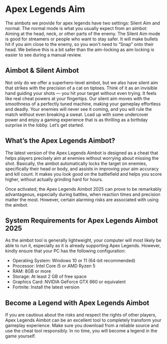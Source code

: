 # Apex Legends Aim
The aimbots we provide for apex legends have two settings: Silent Aim and normal.
The normal mode is what you usually expect from an aimbot: Aiming at the head, neck, or other parts of the enemy.
The Silent Aim mode is good for streamers or people who want to stay safer.
It will make bullets hit if you aim close to the enemy, so you won't need to “Snap” onto their head. We believe this is a bit safer than the aim-locking as aim locking is easier to see during a manual review.


## Aimbot & Silent Aimbot
Not only do we offer a superhero-level aimbot, but we also have silent aim that strikes with the precision of a cat on tiptoes. Think of it as an invisible hand guiding your shots — you hit your target without even trying. It feels like real cheat powers at your fingertips. Our silent aim moves with the smoothness of a perfectly tuned machine, making your gameplay effortless and deadly. Your enemies will never see it coming, and you will rule the match without even breaking a sweat. Load up with some undercover power and enjoy a gaming experience that is as thrilling as a birthday surprise in the lobby. Let’s get started.
## What’s the Apex Legends Aimbot?
The latest version of the Apex Legends Aimbot is designed as a cheat that helps players precisely aim at enemies without worrying about missing the shot. Basically, the aimbot automatically locks the target on enemies, specifically their head or body, and assists in improving your aim accuracy and kill count. It makes you look good on the battlefield and helps you score higher, without actually grinding hard for hours.

Once activated, the Apex Legends Aimbot 2025 can prove to be remarkably advantageous, especially during battles, when reaction times and precision matter the most. However, certain alarming risks are associated with using the aimbot.
## System Requirements for Apex Legends Aimbot 2025
As the aimbot tool is generally lightweight, your computer will most likely be able to run it, especially as it is already supporting Apex Legends. However, kindly ensure that your PC has the following configuration:

- Operating System: Windows 10 or 11 (64-bit recommended)
- Processor: Intel Core i5 or AMD Ryzen 5
- RAM: 8GB or more
- Storage: At least 2 GB of free space
- Graphics Card: NVIDIA GeForce GTX 660 or equivalent
- Fortnite: Install the latest version
## Become a Legend with Apex Legends Aimbot
If you are cautious about the risks and respect the rights of other players, Apex Legends Aimbot  can be an excellent tool to completely transform your gameplay experience. Make sure you download from a reliable source and use the cheat tool responsibly. In no time, you will become a legend in the game yourself.
